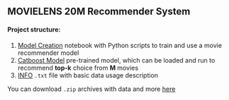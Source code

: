 ## MOVIELENS 20M Recommender System

#### Project structure:
1. [Model Creation](https://github.com/GoldenGarr/MovieLens-20M/blob/main/Model_creation.ipynb) notebook with Python scripts to train and use a movie recommender model 
2. [Catboost Model](https://github.com/GoldenGarr/MovieLens-20M/blob/main/catboost_model) pre-trained model, which can be loaded and run to recommend **top-k** choice from **M** movies
3. [INFO](https://github.com/GoldenGarr/MovieLens-20M/blob/main/INFO.txt) `.txt` file with basic data usage description

You can download `.zip` archives with data and more [here](https://grouplens.org/datasets/movielens/20m/)



